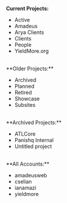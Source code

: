 **Current Projects:**

* Active
* Amadeus
* Arya Clients
* Clients
* People
* YieldMore.org

<br />
**Older Projects:**

* Archived
* Planned
* Retired
* Showcase
* Subsites

<br />
**Archived Projects:**

* ATLCore
* Panishq Internal
* Untitled project

<br />
**All Accounts:**

* amadeusweb
* cselian
* ianamazi
* yieldmore

